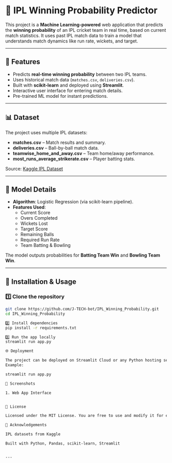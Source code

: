# 🏏 IPL Winning Probability Predictor

This project is a **Machine Learning-powered** web application that predicts the **winning probability** of an IPL cricket team in real time, based on current match statistics. It uses past IPL match data to train a model that understands match dynamics like run rate, wickets, and target.

---

## 📌 Features

- Predicts **real-time winning probability** between two IPL teams.
- Uses historical match data (`matches.csv`, `deliveries.csv`).
- Built with **scikit-learn** and deployed using **Streamlit**.
- Interactive user interface for entering match details.
- Pre-trained ML model for instant predictions.

---

## 📊 Dataset

The project uses multiple IPL datasets:

- **matches.csv** – Match results and summary.
- **deliveries.csv** – Ball-by-ball match data.
- **teamwise_home_and_away.csv** – Team home/away performance.
- **most_runs_average_strikerate.csv** – Player batting stats.

Source: [Kaggle IPL Dataset](https://www.kaggle.com/manasgarg/ipl)

---

## 🧠 Model Details

- **Algorithm**: Logistic Regression (via scikit-learn pipeline).
- **Features Used**:  
  - Current Score  
  - Overs Completed  
  - Wickets Lost  
  - Target Score  
  - Remaining Balls  
  - Required Run Rate  
  - Team Batting & Bowling

The model outputs probabilities for **Batting Team Win** and **Bowling Team Win**.

---

## 🚀 Installation & Usage

### 1️⃣ Clone the repository
```bash
git clone https://github.com/J-TECH-bot/IPL_Winning_Probability.git
cd IPL_Winning_Probability

2️⃣ Install dependencies
pip install -r requirements.txt

3️⃣ Run the app locally
streamlit run app.py

🌐 Deployment

The project can be deployed on Streamlit Cloud or any Python hosting service.
Example:

streamlit run app.py

📸 Screenshots

1. Web App Interface


📜 License

Licensed under the MIT License. You are free to use and modify it for educational purposes.

🙌 Acknowledgements

IPL datasets from Kaggle

Built with Python, Pandas, scikit-learn, Streamlit


---
